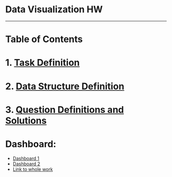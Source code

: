 # Data Visualization HW

---

# Table of Contents

# 1. [Task Definition](assets/task_definition.md)
# 2. [Data Structure Definition](assets/data_structure_definition.md)
# 3. [Question Definitions and Solutions](assets/question_definitions.md)

# Dashboard:
- [Dashboard 1](https://public.tableau.com/app/profile/danila.prigulskiy/viz/DataVisualizationHW_17207947129860/Dashboard1?publish=yes)
- [Dashboard 2](https://public.tableau.com/app/profile/danila.prigulskiy/viz/DataVisualizationHWD1/Dashboard2?publish=yes)
- [Link to whole work](https://prod-uk-a.online.tableau.com/#/site/prigulskiydanila31953dc677/workbooks/1098598/views)